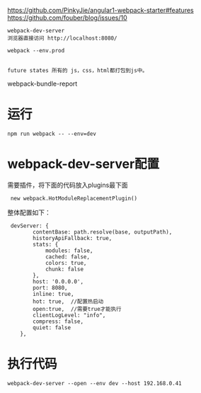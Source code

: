 

https://github.com/PinkyJie/angular1-webpack-starter#features
https://github.com/fouber/blog/issues/10


```
webpack-dev-server
浏览器直接访问 http://localhost:8080/

webpack --env.prod


future states 所有的 js，css，html都打包到js中。
```


webpack-bundle-report



# 运行

    npm run webpack -- --env=dev


# webpack-dev-server配置

 需要插件，将下面的代码放入plugins最下面
 
     new webpack.HotModuleReplacementPlugin()
     
     
 整体配置如下：
    
     devServer: {
            contentBase: path.resolve(base, outputPath),
            historyApiFallback: true,
            stats: {
                modules: false,
                cached: false,
                colors: true,
                chunk: false
            },
            host: '0.0.0.0',
            port: 8080,
            inline: true,
            hot: true,  //配置热启动
            open:true,  //需要true才能执行
            clientLogLevel: "info",
            compress: false,
            quiet: false
        },



# 执行代码

    webpack-dev-server --open --env dev --host 192.168.0.41
